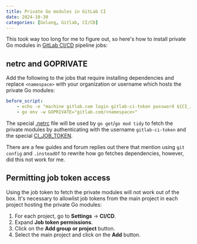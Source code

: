 ```yaml
---
title: Private Go modules in GitLab CI
date: 2024-10-30
categories: [Golang, Gitlab, CI/CD]
---
```


This took way too long for me to figure out, so here's how to install private Go modules in [GitLab CI/CD] pipeline
jobs:

## netrc and GOPRIVATE

Add the following to the jobs that require installing dependencies and replace `<namespace>` with your organization or
username which hosts the private Go modules:

```yaml
before_script:
    - echo -e "machine gitlab.com login gitlab-ci-token password ${CI_JOB_TOKEN}" > ~/.netrc
    - go env -w GOPRIVATE="gitlab.com/<namespace>"
```

The special [.netrc] file will be used by `go get`/`go mod tidy` to fetch the private modules by authenticating with
the username `gitlab-ci-token` and the special [CI_JOB_TOKEN].

There are a few guides and forum replies out there that mention using `git config` and `.insteadOf` to rewrite how
go fetches dependencies, however, did this not work for me.

## Permitting job token access

Using the job token to fetch the private modules will not work out of the box. It's necessary to allowlist job tokens
from the main project in each project hosting the private Go modules:

1. For each project, go to **Settings** -> **CI/CD**.
2. Expand **Job token permissions**.
3. Click on the **Add group or project** button.
4. Select the main project and click on the **Add** button.

[GitLab CI/CD]: https://docs.gitlab.com/ee/ci/
[CI_JOB_TOKEN]: https://docs.gitlab.com/ee/ci/jobs/ci_job_token.html
[.netrc]: https://www.gnu.org/software/inetutils/manual/html_node/The-_002enetrc-file.html
